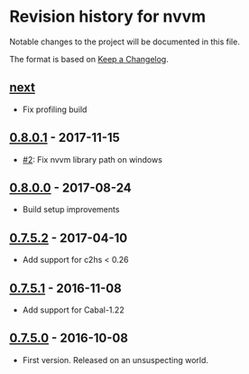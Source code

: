 # Revision history for nvvm

Notable changes to the project will be documented in this file.

The format is based on [Keep a Changelog](http://keepachangelog.com/).

## [next]
  * Fix profiling build

## [0.8.0.1] - 2017-11-15
  * [#2]: Fix nvvm library path on windows

## [0.8.0.0] - 2017-08-24
  * Build setup improvements

## [0.7.5.2] - 2017-04-10
  * Add support for c2hs < 0.26

## [0.7.5.1] - 2016-11-08
  * Add support for Cabal-1.22

## [0.7.5.0] - 2016-10-08
  * First version. Released on an unsuspecting world.


[next]:         https://github.com/tmcdonell/nvvm/compare/v0.8.0.1...HEAD
[0.8.0.1]:      https://github.com/tmcdonell/nvvm/compare/v0.8.0.0...v0.8.0.1
[0.8.0.0]:      https://github.com/tmcdonell/nvvm/compare/v0.7.5.2...v0.8.0.0
[0.7.5.2]:      https://github.com/tmcdonell/nvvm/compare/0.7.5.1...v0.7.5.2
[0.7.5.1]:      https://github.com/tmcdonell/nvvm/compare/0.7.5.0...0.7.5.1
[0.7.5.0]:      https://github.com/tmcdonell/nvvm/compare/953f6c0b99b8d667a8e261722a8daeeaba162435...0.7.5.0

[#2]:           https://github.com/tmcdonell/nvvm/pull/2

